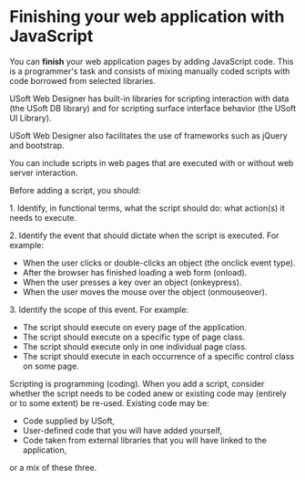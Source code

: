 # Finishing your web application with JavaScript

You can **finish** your web application pages by adding JavaScript code. This is a programmer's task and consists of mixing manually coded scripts with code borrowed from selected libraries.

USoft Web Designer has built-in libraries for scripting interaction with data (the USoft DB library) and for scripting surface interface behavior (the USoft UI Library).

USoft Web Designer also facilitates the use of frameworks such as jQuery and bootstrap.

You can include scripts in web pages that are executed with or without web server interaction.

Before adding a script, you should:

1. Identify, in functional terms, what the script should do: what action(s) it needs to execute.

2. Identify the event that should dictate when the script is executed. For example:

- When the user clicks or double-clicks an object (the onclick event type).
- After the browser has finished loading a web form (onload).
- When the user presses a key over an object (onkeypress).
- When the user moves the mouse over the object (onmouseover).

3. Identify the scope of this event. For example:

- The script should execute on every page of the application.
- The script should execute on a specific type of page class.
- The script should execute only in one individual page class.
- The script should execute in each occurrence of a specific control class on some page.

Scripting is programming (coding). When you add a script, consider whether the script needs to be coded anew or existing code may (entirely or to some extent) be re-used. Existing code may be:

- Code supplied by USoft,
- User-defined code that you will have added yourself,
- Code taken from external libraries that you will have linked to the application,

or a mix of these three.
